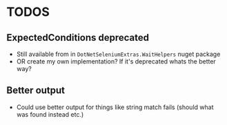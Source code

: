 # TODOS

## ExpectedConditions deprecated

* Still available from  in `DotNetSeleniumExtras.WaitHelpers` nuget package
* OR create my own implementation? If it's deprecated whats the better way?

## Better output

* Could use better output for things like string match fails (should what was found instead etc.)
